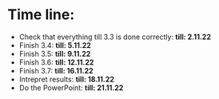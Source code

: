 # Time line:

- Check that everything till 3.3 is done correctly: **till: 2.11.22**
- Finish 3.4: **till: 5.11.22**
- Finish 3.5: **till: 9.11.22**
- Finish 3.6: **till: 12.11.22**
- Finish 3.7: **till: 16.11.22**
- Intrepret results: **till: 18.11.22**
- Do the PowerPoint: **till: 21.11.22**
